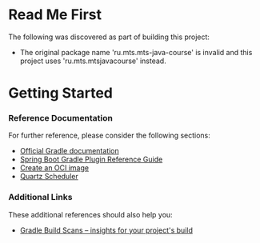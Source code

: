 # Read Me First
The following was discovered as part of building this project:

* The original package name 'ru.mts.mts-java-course' is invalid and this project uses 'ru.mts.mtsjavacourse' instead.

# Getting Started

### Reference Documentation
For further reference, please consider the following sections:

* [Official Gradle documentation](https://docs.gradle.org)
* [Spring Boot Gradle Plugin Reference Guide](https://docs.spring.io/spring-boot/docs/3.2.2/gradle-plugin/reference/html/)
* [Create an OCI image](https://docs.spring.io/spring-boot/docs/3.2.2/gradle-plugin/reference/html/#build-image)
* [Quartz Scheduler](https://docs.spring.io/spring-boot/docs/3.2.2/reference/htmlsingle/index.html#io.quartz)

### Additional Links
These additional references should also help you:

* [Gradle Build Scans – insights for your project's build](https://scans.gradle.com#gradle)

